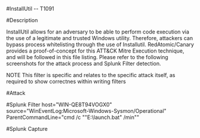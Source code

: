 #InstallUtil -- T1091

#Description

InstallUtil allows for an adversary to be able to perform code execution via the use of a legitimate and trusted Windows utility. Therefore, attackers can bypass process whitelisting through the use of Installutil. RedAtomic/Canary provides a proof-of-concept for this ATT&CK Mitre Execution technique, and will be followed in this file listing. Please refer to the following screenshots for the attack process and Splunk Filter detection.

NOTE This filter is specific and relates to the specific attack itself, as required to show correctnes within writing filters

#Attack

#Splunk Filter host="WIN-QE8T94VOGX0" source="WinEventLog:Microsoft-Windows-Sysmon/Operational" ParentCommandLine="cmd /c ""E:\launch.bat" /min""

#Splunk Capture 

